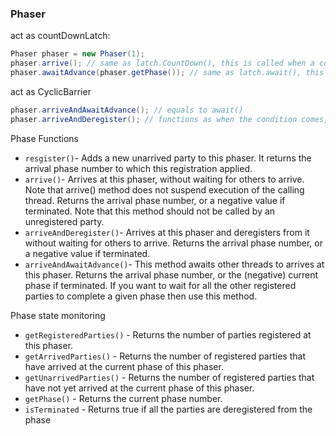 ### Phaser

act as countDownLatch:
```java
Phaser phaser = new Phaser(1);
phaser.arrive(); // same as latch.CountDown(), this is called when a code have finished running
phaser.awaitAdvance(phaser.getPhase()); // same as latch.await(), this is called for the code below it to run under some condition.
```

act as CyclicBarrier
```java
phaser.arriveAndAwaitAdvance(); // equals to await()
phaser.arriveAndDeregister(); // functions as when the condition comes, the phaser would let all the threads pass.
```

Phase Functions

- `resgister()`- Adds a new unarrived party to this phaser. It returns the arrival phase number to which this registration applied.
- `arrive()`- Arrives at this phaser, without waiting for others to arrive. Note that arrive() method does not suspend execution of the calling thread. Returns the arrival phase number, or a negative value if terminated. Note that this method should not be called by an unregistered party.
- `arriveAndDeregister()`- Arrives at this phaser and deregisters from it without waiting for others to arrive. Returns the arrival phase number, or a negative value if terminated.
- `arriveAndAwaitAdvance()`- This method awaits other threads to arrives at this phaser. Returns the arrival phase number, or the (negative) current phase if terminated. If you want to wait for all the other registered parties to complete a given phase then use this method.

Phase state monitoring
- `getRegisteredParties()` - Returns the number of parties registered at this phaser.
- `getArrivedParties()` - Returns the number of registered parties that have arrived at the current phase of this phaser.
- `getUnarrivedParties()` - Returns the number of registered parties that have not yet arrived at the current phase of this phaser.
- `getPhase()` - Returns the current phase number.
- `isTerminated` - Returns true if all the parties are deregistered from the phase